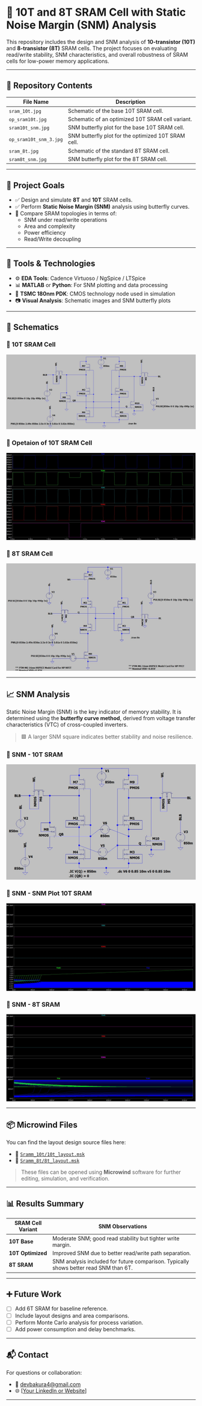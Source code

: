 # 🧠 10T and 8T SRAM Cell with Static Noise Margin (SNM) Analysis

This repository includes the design and SNM analysis of **10-transistor (10T)** and **8-transistor (8T)** SRAM cells. The project focuses on evaluating read/write stability, SNM characteristics, and overall robustness of SRAM cells for low-power memory applications.

---

## 📁 Repository Contents

| File Name                  | Description |
|---------------------------|-------------|
| `sram_10t.jpg`            | Schematic of the base 10T SRAM cell. |
| `op_sram10t.jpg`          | Schematic of an optimized 10T SRAM cell variant. |
| `sram10t_snm.jpg`         | SNM butterfly plot for the base 10T SRAM cell. |
| `op_sram10t_snm_3.jpg`    | SNM butterfly plot for the optimized 10T SRAM cell. |
| `sram_8t.jpg`             | Schematic of the standard 8T SRAM cell. |
| `sram8t_snm.jpg`          | SNM butterfly plot for the 8T SRAM cell. |

---

## 🎯 Project Goals

- ✅ Design and simulate **8T** and **10T** SRAM cells.
- ✅ Perform **Static Noise Margin (SNM)** analysis using butterfly curves.
- 🔄 Compare SRAM topologies in terms of:
  - SNM under read/write operations
  - Area and complexity
  - Power efficiency
  - Read/Write decoupling

---

## 🧪 Tools & Technologies

- ⚙️ **EDA Tools**: Cadence Virtuoso / NgSpice / LTSpice
- 📊 **MATLAB** or **Python**: For SNM plotting and data processing
- 🧱 **TSMC 180nm PDK**: CMOS technology node used in simulation
- 📷 **Visual Analysis**: Schematic images and SNM butterfly plots

---

## 📐 Schematics

### 🔹 10T SRAM Cell

![image alt](https://github.com/devman6297/CMOS-Projects-/blob/main/Sramm_10t/sram_10t.jpg?raw=true)

### 🔹 Opetaion of 10T SRAM Cell

![image alt](https://github.com/devman6297/CMOS-Projects-/blob/main/Sramm_10t/op_sram10t.jpg?raw=true)

### 🔹 8T SRAM Cell

![image alt](https://github.com/devman6297/CMOS-Projects-/blob/main/Sramm_8t/sram_8t.jpg?raw=true)

---

## 📈 SNM Analysis

Static Noise Margin (SNM) is the key indicator of memory stability. It is determined using the **butterfly curve method**, derived from voltage transfer characteristics (VTC) of cross-coupled inverters.

> 🟩 A larger SNM square indicates better stability and noise resilience.

### 🔹 SNM - 10T SRAM

![image alt](https://github.com/devman6297/CMOS-Projects-/blob/main/Sramm_10t/sram10t_snm.jpg?raw=true)

### 🔹 SNM - SNM Plot 10T SRAM

![immage alt](https://github.com/devman6297/CMOS-Projects-/blob/main/Sramm_10t/op_sram10t_snm_3.jpg?raw=true)

### 🔹 SNM - 8T SRAM

![image alt](https://github.com/devman6297/CMOS-Projects-/blob/main/Sramm_8t/op_sram8t_snm_2.jpg?raw=true)

---

## 📦 Microwind Files

You can find the layout design source files here:

- 📁 [`Sramm_10t/10t_layout.msk`](https://github.com/devman6297/CMOS-Projects-/blob/main/Sramm_10t/10t_layout.msk)
- 📁 [`Sramm_8t/8t_layout.msk`](https://github.com/devman6297/CMOS-Projects-/blob/main/Sramm_8t/8t_layout.msk)

> These files can be opened using **Microwind** software for further editing, simulation, and verification.
 
---


## 📊 Results Summary

| SRAM Cell Variant | SNM Observations |
|-------------------|------------------|
| **10T Base**      | Moderate SNM; good read stability but tighter write margin. |
| **10T Optimized** | Improved SNM due to better read/write path separation. |
| **8T SRAM**       | SNM analysis included for future comparison. Typically shows better read SNM than 6T. |

---

## ➕ Future Work

- [ ] Add 6T SRAM for baseline reference.
- [ ] Include layout designs and area comparisons.
- [ ] Perform Monte Carlo analysis for process variation.
- [ ] Add power consumption and delay benchmarks.

---

## 📬 Contact

For questions or collaboration:

- 📧 [devbakura4@gmail.com](devbakura4@gmail.com)
- 🌐 [[Your LinkedIn or Website](https://www.linkedin.com/in/neil-rudra-mukherjee-668716248/)]

---


